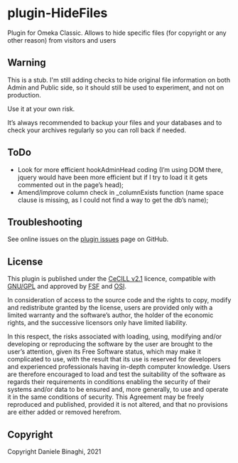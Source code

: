 # plugin-HideFiles
Plugin for Omeka Classic. Allows to hide specific files (for copyright or any other reason) from visitors and users

## Warning
This is a stub. I'm still adding checks to hide original file information on both Admin and Public side, so it should still be used to experiment, and not on production. 

Use it at your own risk.

It’s always recommended to backup your files and your databases and to check your archives regularly so you can roll back if needed.

## ToDo
- Look for more efficient hookAdminHead coding (I’m using DOM there, jquery would have been more efficient but if I try to load it it gets commented out in the page’s head);
- Amend/improve column check in _columnExists function (name space clause is missing, as I could not find a way to get the db’s name);

## Troubleshooting
See online issues on the <a href="https://github.com/DBinaghi/plugin-RelatedContent/issues" target="_blank">plugin issues</a> page on GitHub.

## License
This plugin is published under the <a href="https://www.cecill.info/licences/Licence_CeCILL_V2.1-en.html" target="_blank">CeCILL v2.1</a> licence, compatible with <a href="https://www.gnu.org/licenses/gpl-3.0.html" target="_blank">GNU/GPL</a> and approved by <a href="https://www.fsf.org/" target="_blank">FSF</a> and <a href="http://opensource.org/" target="_blank">OSI</a>.

In consideration of access to the source code and the rights to copy, modify and redistribute granted by the license, users are provided only with a limited warranty and the software’s author, the holder of the economic rights, and the successive licensors only have limited liability.

In this respect, the risks associated with loading, using, modifying and/or developing or reproducing the software by the user are brought to the user’s attention, given its Free Software status, which may make it complicated to use, with the result that its use is reserved for developers and experienced professionals having in-depth computer knowledge. Users are therefore encouraged to load and test the suitability of the software as regards their requirements in conditions enabling the security of their systems and/or data to be ensured and, more generally, to use and operate it in the same conditions of security. This Agreement may be freely reproduced and published, provided it is not altered, and that no provisions are either added or removed herefrom.

## Copyright
Copyright Daniele Binaghi, 2021
